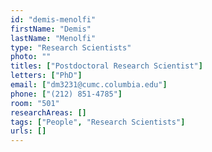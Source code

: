 ```yaml
---
id: "demis-menolfi"
firstName: "Demis"
lastName: "Menolfi"
type: "Research Scientists"
photo: ""
titles: ["Postdoctoral Research Scientist"]
letters: ["PhD"]
email: ["dm3231@cumc.columbia.edu"]
phone: ["(212) 851-4785"]
room: "501"
researchAreas: []
tags: ["People", "Research Scientists"]
urls: []
---
```

